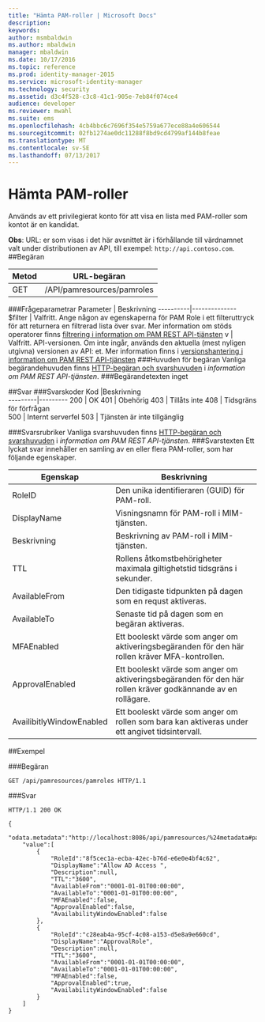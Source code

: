 ```yaml
---
title: "Hämta PAM-roller | Microsoft Docs"
description: 
keywords: 
author: msmbaldwin
ms.author: mbaldwin
manager: mbaldwin
ms.date: 10/17/2016
ms.topic: reference
ms.prod: identity-manager-2015
ms.service: microsoft-identity-manager
ms.technology: security
ms.assetid: d3c4f528-c3c8-41c1-905e-7eb84f074ce4
audience: developer
ms.reviewer: mwahl
ms.suite: ems
ms.openlocfilehash: 4cb4bbc6c7696f354e5759a677ece88a4e606544
ms.sourcegitcommit: 02fb1274ae0dc11288f8bd9cd4799af144b8feae
ms.translationtype: MT
ms.contentlocale: sv-SE
ms.lasthandoff: 07/13/2017
---
```

# <a name="get-pam-roles"></a>Hämta PAM-roller
Används av ett privilegierat konto för att visa en lista med PAM-roller som kontot är en kandidat.

**Obs**: URL: er som visas i det här avsnittet är i förhållande till värdnamnet valt under distributionen av API, till exempel: `http://api.contoso.com`.
##<a name="request"></a>Begäran


Metod  |URL-begäran  
---------|---------
GET     |/API/pamresources/pamroles

###<a name="query-parameters"></a>Frågeparametrar
Parameter | Beskrivning
----------|--------------
$filter | Valfritt. Ange någon av egenskaperna för PAM Role i ett filteruttryck för att returnera en filtrerad lista över svar. Mer information om stöds operatorer finns [filtrering i information om PAM REST API-tjänsten](privileged-access-management-rest-api-service-details.md#filtering)
v | Valfritt. API-versionen. Om inte ingår, används den aktuella (mest nyligen utgivna) versionen av API: et. Mer information finns i [versionshantering i information om PAM REST API-tjänsten](privileged-access-management-rest-api-service-details.md#versioning)
###<a name="request-headers"></a>Huvuden för begäran
Vanliga begärandehuvuden finns [HTTP-begäran och svarshuvuden](privileged-access-management-rest-api-service-details.md#http-request-and-response-headers) i *information om PAM REST API-tjänsten*.
###<a name="request-body"></a>Begärandetexten
inget

##<a name="response"></a>Svar
###<a name="response-codes"></a>Svarskoder
Kod  |Beskrivning  
---------|---------
200 | OK
401 | Obehörig
403 | Tillåts inte
408 | Tidsgräns för förfrågan   
500 | Internt serverfel
503 | Tjänsten är inte tillgänglig

###<a name="response-headers"></a>Svarsrubriker
Vanliga svarshuvuden finns [HTTP-begäran och svarshuvuden](privileged-access-management-rest-api-service-details.md#http-request-and-response-headers) i *information om PAM REST API-tjänsten*.
###<a name="response-body"></a>Svarstexten
Ett lyckat svar innehåller en samling av en eller flera PAM-roller, som har följande egenskaper.

Egenskap | Beskrivning
--------|-------------
RoleID | Den unika identifieraren (GUID) för PAM-roll.
DisplayName | Visningsnamn för PAM-roll i MIM-tjänsten.
Beskrivning | Beskrivning av PAM-roll i MIM-tjänsten.
TTL | Rollens åtkomstbehörigheter maximala giltighetstid tidsgräns i sekunder.
AvailableFrom | Den tidigaste tidpunkten på dagen som en requst aktiveras.
AvailableTo | Senaste tid på dagen som en begäran aktiveras.
MFAEnabled | Ett booleskt värde som anger om aktiveringsbegäranden för den här rollen kräver MFA-kontrollen.
ApprovalEnabled | Ett booleskt värde som anger om aktiveringsbegäranden för den här rollen kräver godkännande av en rollägare.
AvailibitlyWindowEnabled | Ett booleskt värde som anger om rollen som bara kan aktiveras under ett angivet tidsintervall.

##<a name="example"></a>Exempel

###<a name="request"></a>Begäran
```
GET /api/pamresources/pamroles HTTP/1.1
```
###<a name="response"></a>Svar
```
HTTP/1.1 200 OK

{
    "odata.metadata":"http://localhost:8086/api/pamresources/%24metadata#pamroles",
    "value":[
        {
            "RoleId":"8f5cec1a-ecba-42ec-b76d-e6e0e4bf4c62",
            "DisplayName":"Allow AD Access ",
            "Description":null,
            "TTL":"3600",
            "AvailableFrom":"0001-01-01T00:00:00",
            "AvailableTo":"0001-01-01T00:00:00",
            "MFAEnabled":false,
            "ApprovalEnabled":false,
            "AvailabilityWindowEnabled":false
        },
        {
            "RoleId":"c28eab4a-95cf-4c08-a153-d5e8a9e660cd",
            "DisplayName":"ApprovalRole",
            "Description":null,
            "TTL":"3600",
            "AvailableFrom":"0001-01-01T00:00:00",
            "AvailableTo":"0001-01-01T00:00:00",
            "MFAEnabled":false,
            "ApprovalEnabled":true,
            "AvailabilityWindowEnabled":false
        }
    ]
}
```       
